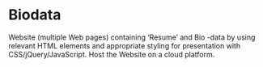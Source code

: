 # Biodata
Website (multiple Web pages) containing ‘Resume’ and Bio -data by using relevant HTML elements and appropriate styling for presentation with CSS/jQuery/JavaScript. Host the Website on a cloud platform.
